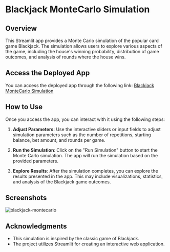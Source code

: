 # Blackjack MonteCarlo Simulation

## Overview

This Streamlit app provides a Monte Carlo simulation of the popular card game Blackjack. The simulation allows users to explore various aspects of the game, including the house's winning probability, distribution of game outcomes, and analysis of rounds where the house wins.

## Access the Deployed App

You can access the deployed app through the following link: [Blackjack MonteCarlo Simulation]([https://your-app-url.com](https://karensaraimoralesmontiel-blackjack-montecarlo-app-main-pdun2j.streamlit.app/))

## How to Use

Once you access the app, you can interact with it using the following steps:

1. **Adjust Parameters**: Use the interactive sliders or input fields to adjust simulation parameters such as the number of repetitions, starting balance, bet amount, and rounds per game.

2. **Run the Simulation**: Click on the "Run Simulation" button to start the Monte Carlo simulation. The app will run the simulation based on the provided parameters.

3. **Explore Results**: After the simulation completes, you can explore the results presented in the app. This may include visualizations, statistics, and analysis of the Blackjack game outcomes.

## Screenshots

![blackjack-montecarlo](https://github.com/KarenSaraiMoralesMontiel/blackjack-montecarlo-app/assets/62195892/c0dd9b44-1006-4310-bfb3-d5abd087b3ed)

## Acknowledgments

- This simulation is inspired by the classic game of Blackjack.
- The project utilizes Streamlit for creating an interactive web application.


